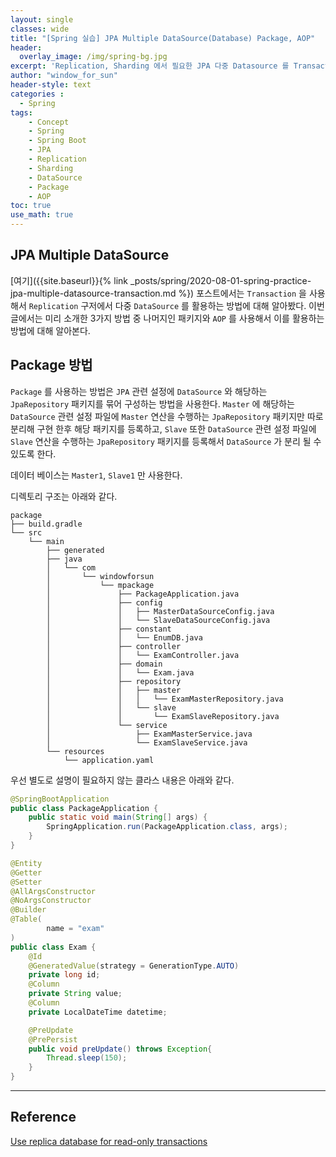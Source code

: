 ```yaml
--- 
layout: single
classes: wide
title: "[Spring 실습] JPA Multiple DataSource(Database) Package, AOP"
header:
  overlay_image: /img/spring-bg.jpg
excerpt: 'Replication, Sharding 에서 필요한 JPA 다중 Datasource 를 Transaction 을 활용해서 구현해 보자'
author: "window_for_sun"
header-style: text
categories :
  - Spring
tags:
    - Concept
    - Spring
    - Spring Boot
    - JPA
    - Replication
    - Sharding
    - DataSource
    - Package
    - AOP
toc: true
use_math: true
---  
```


## JPA Multiple DataSource
[여기]({{site.baseurl}}{% link _posts/spring/2020-08-01-spring-practice-jpa-multiple-datasource-transaction.md %})
포스트에서는 `Transaction` 을 사용해서 `Replication` 구저에서 다중 `DataSource` 를 활용하는 방법에 대해 알아봤다. 
이번 글에서는 미리 소개한 3가지 방법 중 나머지인 패키지와 `AOP` 를 사용해서 이를 활용하는 방법에 대해 알아본다. 

## Package 방법
`Package` 를 사용하는 방법은 `JPA` 관련 설정에 `DataSource` 와 해당하는 `JpaRepository` 패키지를 묶어 구성하는 방법을 사용한다. 
`Master` 에 해당하는 `DataSource` 관련 설정 파일에 `Master` 연산을 수행하는 `JpaRepository` 패키지만 따로 분리해 구현 한후 해당 패키지를 등록하고, 
`Slave` 또한 `DataSource` 관련 설정 파일에 `Slave` 연산을 수행하는 `JpaRepository` 패키지를 등록해서 `DataSource` 가 분리 될 수 있도록 한다.  

데이터 베이스는 `Master1`, `Slave1` 만 사용한다.  

디렉토리 구조는 아래와 같다. 

```
package
├── build.gradle
└── src
    └── main
        ├── generated
        ├── java
        │   └── com
        │       └── windowforsun
        │           └── mpackage
        │               ├── PackageApplication.java
        │               ├── config
        │               │   ├── MasterDataSourceConfig.java
        │               │   └── SlaveDataSourceConfig.java
        │               ├── constant
        │               │   └── EnumDB.java
        │               ├── controller
        │               │   └── ExamController.java
        │               ├── domain
        │               │   └── Exam.java
        │               ├── repository
        │               │   ├── master
        │               │   │   └── ExamMasterRepository.java
        │               │   └── slave
        │               │       └── ExamSlaveRepository.java
        │               └── service
        │                   ├── ExamMasterService.java
        │                   └── ExamSlaveService.java
        └── resources
            └── application.yaml
```  

우선 별도로 설명이 필요하지 않는 클라스 내용은 아래와 같다. 

```java
@SpringBootApplication
public class PackageApplication {
    public static void main(String[] args) {
        SpringApplication.run(PackageApplication.class, args);
    }
}
```  

```java
@Entity
@Getter
@Setter
@AllArgsConstructor
@NoArgsConstructor
@Builder
@Table(
        name = "exam"
)
public class Exam {
    @Id
    @GeneratedValue(strategy = GenerationType.AUTO)
    private long id;
    @Column
    private String value;
    @Column
    private LocalDateTime datetime;

    @PreUpdate
    @PrePersist
    public void preUpdate() throws Exception{
        Thread.sleep(150);
    }
}
```  












































---
## Reference
[Use replica database for read-only transactions](https://blog.pchudzik.com/201911/read-from-replica/)  